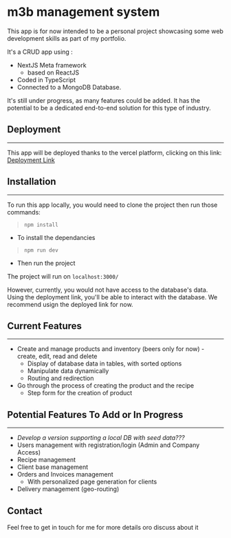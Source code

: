 # m3b management system
This app is for now intended to be a personal project showcasing some web development skills as part of my portfolio.

It's a CRUD app using :
 - NextJS Meta framework
    - based on ReactJS 
- Coded in TypeScript
- Connected to a MongoDB Database. 

It's still under progress, as many features could be added.
It has the potential to be a dedicated end-to-end solution for this type of industry.

## Deployment
---
This app will be deployed thanks to the vercel platform, clicking on this link: 
[Deployment Link](www.tobecontinued.com)

## Installation
---
To run this app locally, you would need to clone the project then run those commands:

> `npm install`
-  To install the dependancies 


> `npm run dev`
- Then run the project


The project will run on `localhost:3000/`

However, currently, you would not have access to the database's data. Using the deployment link, you'll be able to interact with the database. We recommend usign the deployed link for now.

## Current Features
---
- Create and manage products and inventory (beers only for now) - create, edit, read and delete
    - Display of database data in tables, with sorted options
    - Manipulate data dynamically
    - Routing and redirection
- Go through the process of creating the product and the recipe
    - Step form for the creation of product

## Potential Features To Add or In Progress
---
- *Develop a version supporting a local DB with seed data???*
- Users management with registration/login (Admin and Company Access)
- Recipe management
- Client base management
- Orders and Invoices management
    - With personalized page generation for clients
- Delivery management (geo-routing)

## Contact
Feel free to get in touch for me for more details oro discuss about it

